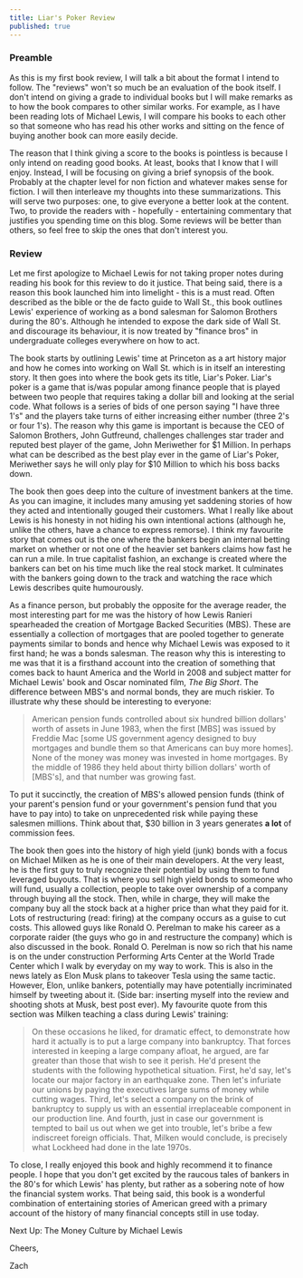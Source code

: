 ```yaml
---
title: Liar's Poker Review
published: true
---
```


### Preamble

As this is my first book review, I will talk a bit about the format I intend to follow. The "reviews" won't so much be an evaluation of the book itself. I don't intend on giving a grade to individual books but I will make remarks as to how the book compares to other similar works. For example, as I have been reading lots of Michael Lewis, I will compare his books to each other so that someone who has read his other works and sitting on the fence of buying another book can more easily decide.

The reason that I think giving a score to the books is pointless is because I only intend on reading good books. At least, books that I know that I will enjoy. Instead, I will be focusing on giving a brief synopsis of the book. Probably at the chapter level for non fiction and whatever makes sense for fiction. I will then interleave my thoughts into these summarizations. This will serve two purposes: one, to give everyone a better look at the content. Two, to provide the readers with - hopefully - entertaining commentary that justifies you spending time on this blog. Some reviews will be better than others, so feel free to skip the ones that don't interest you.

### Review

Let me first apologize to Michael Lewis for not taking proper notes during reading his book for this review to do it justice. That being said, there is a reason this book launched him into limelight - this is a must read. Often described as the bible or the de facto guide to Wall St., this book outlines Lewis' experience of working as a bond salesman for Salomon Brothers during the 80's. Although he intended to expose the dark side of Wall St. and discourage its behaviour, it is now treated by "finance bros" in undergraduate colleges everywhere on how to act.

The book starts by outlining Lewis' time at Princeton as a art history major and how he comes into working on Wall St. which is in itself an interesting story. It then goes into where the book gets its title, Liar's Poker. Liar's poker is a game that is/was popular among finance people that is played between two people that requires taking a dollar bill and looking at the serial code. What follows is a series of bids of one person saying "I have three 1's" and the players take turns of either increasing either number (three 2's or four 1's). The reason why this game is important is because the CEO of Salomon Brothers, John Gutfreund, challenges challenges star trader and reputed best player of the game, John Meriwether for $1 Million. In perhaps what can be described as the best play ever in the game of Liar's Poker, Meriwether says he will only play for $10 Million to which his boss backs down.

The book then goes deep into the culture of investment bankers at the time. As you can imagine, it includes many amusing yet saddening stories of how they acted and intentionally gouged their customers. What I really like about Lewis is his honesty in not hiding his own intentional actions (although he, unlike the others, have a chance to express remorse). I think my favourite story that comes out is the one where the bankers begin an internal betting market on whether or not one of the heavier set bankers claims how fast he can run a mile. In true capitalist fashion, an exchange is created where the  bankers can bet on his time much like the real stock market. It culminates with the bankers going down to the track and watching the race which Lewis describes quite humourously.

As a finance person, but probably the opposite for the average reader, the most interesting part for me was the history of how Lewis Ranieri spearheaded the creation of Mortgage Backed Securities (MBS). These are essentially a collection of mortgages that are pooled together to generate payments similar to bonds and hence why Michael Lewis was exposed to it first hand; he was a bonds salesman. The reason why this is interesting to me was that it is a firsthand account into the creation of something that comes back to haunt America and the World in 2008 and subject matter for Michael Lewis' book and Oscar nominated film, *The Big Short*. The difference between MBS's and normal bonds, they are much riskier. To illustrate why these should be interesting to everyone:

>American pension funds controlled about six hundred billion dollars' worth of assets in June 1983, when the first [MBS] was issued by Freddie Mac [some US government agency designed to buy mortgages and bundle them so that Americans can buy more homes]. None of the money was money was invested in home mortgages. By the middle of 1986 they held about thirty billion dollars' worth of [MBS's], and that number was growing fast.

To put it succinctly, the creation of MBS's allowed pension funds (think of your parent's pension fund or your government's pension fund that you have to pay into) to take on unprecedented risk while paying these salesmen millions. Think about that, $30 billion in 3 years generates **a lot** of commission fees.

The book then goes into the history of high yield (junk) bonds with a focus on Michael Milken as he is one of their main developers. At the very least, he is the first guy to truly recognize their potential by using them to fund leveraged buyouts. That is where you sell high yield bonds to someone who will fund, usually a collection, people to take over ownership of a company through buying all the stock. Then, while in charge, they will make the company buy all the stock back at a higher price than what they paid for it. Lots of restructuring (read: firing) at the company occurs as a guise to cut costs. This allowed guys like Ronald O. Perelman to make his career as a corporate raider (the guys who go in and restructure the company) which is also discussed in the book. Ronald O. Perelman is now so rich that his name is on the under construction Performing Arts Center at the World Trade Center which I walk by everyday on my way to work. This is also in the news lately as Elon Musk plans to takeover Tesla using the same tactic. However, Elon, unlike bankers, potentially may have potentially incriminated himself by tweeting about it. (Side bar: inserting myself into the review and shooting shots at Musk, best post ever). My favourite quote from this section was Milken teaching a class during Lewis' training:

>On these occasions he liked, for dramatic effect, to demonstrate how hard it actually is to put a large company into bankruptcy. That forces interested in keeping a large company afloat, he argued, are far greater than those that wish to see it perish. He'd present the students with the following hypothetical situation. First, he'd say, let's locate our major factory in an earthquake zone. Then let's infuriate our unions by paying the executives large sums of money while cutting wages. Third, let's select a company on the brink of bankruptcy to supply us with an essential irreplaceable component in our production line. And fourth, just in case our government is tempted to bail us out when we get into trouble, let's bribe a few indiscreet foreign officials. That, Milken would conclude, is precisely what Lockheed had done in the late 1970s.

To close, I really enjoyed this book and highly recommend it to finance people. I hope that you don't get excited by the raucous tales of bankers in the 80's for which Lewis' has plenty, but rather as a sobering note of how the financial system works. That being said, this book is a wonderful combination of entertaining stories of American greed with a primary account of the history of many financial concepts still in use today.

Next Up: The Money Culture by Michael Lewis

Cheers,

Zach